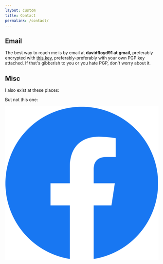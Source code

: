 ```yaml
---
layout: custom
title: Contact
permalink: /contact/
---
```

<script>
  document.addEventListener('DOMContentLoaded', e => {
    const contactDiv = document.querySelector('#contacts');
    const fbDiv = document.querySelector('#fb');
    const logoDir = '/assets/logos/';
    const contacts = [
      {file: 'li.png', tooltip: 'LinkedIn', url: 'https://www.linkedin.com/in/david-floyd-1a982886/'},
      {file: 'github.png', tooltip: 'Github', url: 'https://github.com/davidfloyd91'},
      {file: 'keybase.png', tooltip: 'Keybase', url: 'https://keybase.io/davidfloyd91'}
    ];

    contacts.map(contact => {
      let contactClass;
      let alt = contact.file.replace(/\..+/, '');

      if (alt !== 'fb') {
        return contactDiv.innerHTML += `
          <a class="contact-container" href=${contact.url} target="\_blank" rel="noopener noreferrer">
            <img class="contact" src=${logoDir + contact.file} alt=${alt} title=${contact.tooltip} />
          </a>
        `;
      };
    });
  });
</script>

<h2>Email</h2>

The best way to reach me is by email at <b>davidfloyd91 at gmail</b>, preferably encrypted with <a href='/pgp/' target="_blank" rel="noopener noreferrer">this key</a>, preferably-preferably with your own PGP key attached. If that's gibberish to you or you hate PGP, don't worry about it.

<h2>Misc</h2>

I also exist at these places:

<div id="contacts"></div>

But not this one:

<div id="fb">
  <a class="contact-container" href='https://www.facebook.com/help/250563911970368' target="_blank" rel="noopener noreferrer">
    <img class="contact" src="/assets/logos/fb.png" alt="fb" title="Facebook" />
  </a>
</div>
